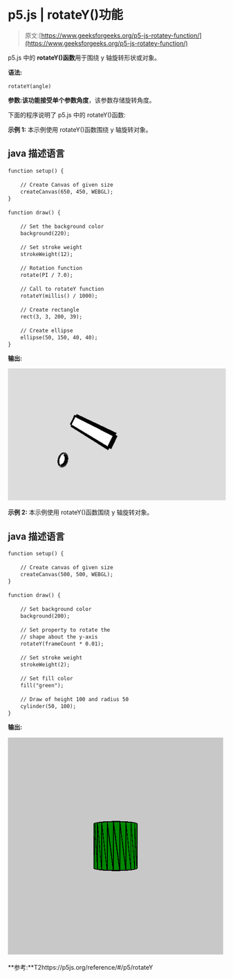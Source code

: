 # p5.js | rotateY()功能

> 原文:[https://www.geeksforgeeks.org/p5-js-rotatey-function/](https://www.geeksforgeeks.org/p5-js-rotatey-function/)

p5.js 中的 **rotateY()函数**用于围绕 y 轴旋转形状或对象。

**语法:**

```
rotateY(angle)
```

**参数:**该功能接受单个参数**角度**，该参数存储旋转角度。

下面的程序说明了 p5.js 中的 rotateY()函数:

**示例 1:** 本示例使用 rotateY()函数围绕 y 轴旋转对象。

## java 描述语言

```
function setup() {

    // Create Canvas of given size
    createCanvas(650, 450, WEBGL);
}

function draw() {

    // Set the background color
    background(220);

    // Set stroke weight
    strokeWeight(12);

    // Rotation function
    rotate(PI / 7.0);

    // Call to rotateY function
    rotateY(millis() / 1000);

    // Create rectangle
    rect(3, 3, 200, 39);

    // Create ellipse
    ellipse(50, 150, 40, 40);
}
```

**输出:**

![](img/ac42f2ca1db11b1f55f9179405671f9c.png)

**示例 2:** 本示例使用 rotateY()函数围绕 y 轴旋转对象。

## java 描述语言

```
function setup() {

    // Create canvas of given size
    createCanvas(500, 500, WEBGL);
}

function draw() {

    // Set background color
    background(200);

    // Set property to rotate the
    // shape about the y-axis
    rotateY(frameCount * 0.01);

    // Set stroke weight
    strokeWeight(2);

    // Set fill color
    fill("green");

    // Draw of height 100 and radius 50
    cylinder(50, 100);
}
```

**输出:**

![](img/7a537098435d70a85ee59ba9682fd678.png)

**参考:**T2https://p5js.org/reference/#/p5/rotateY